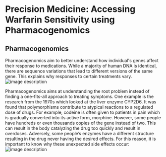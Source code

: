 # Precision Medicine: Accessing Warfarin Sensitivity using Pharmacogenomics

## Pharmacogenomics
Pharmacogenomics aim to better understand how individual's genes affect their response to medications. While a majority of human DNA is identical, there are sequence variations that lead to different versions of the same gene. This explains why responses to certain treatments vary. 
![image description](https://github.com/Mosherof/beng183_final_project/assets/107957172/ce22f07f-858c-47f8-830f-5b71c17bbb17)

Pharmacogenomics aims at understanding the root problem instead of finding a one-fits-all approach to treating symptoms. One example is the research from the 1970s which looked at the liver enzyme CYP2D6. It was found that polymorphisms contribute to atypical reactions to a regulated dose of drugs. For example, codeine is often given to patients in pain which is gradually converted into its active form, morphine. However, some people have hundreds or even thousands copies of the gene instead of two. This can result in the body catalyzing the drug too quickly and result in overdoses. Adversely, some people’s enzymes have a different structure resulting in the drug never having the desired effects. For this reason, it is important to know why these unexpected side effects occur:
![image description](https://github.com/Mosherof/beng183_final_project/assets/107957172/45ae8d6e-7e19-46cc-b3a0-47780ffbd05a)

